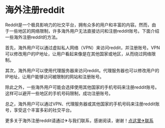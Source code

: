 # 海外注册reddit

Reddit是一个极具影响力的社交平台，拥有众多的用户和丰富的内容。然而，由于一些地区的网络限制，许多海外用户无法直接访问和注册reddit账号。下面介绍一些海外注册reddit的方法。

首先，海外用户可以通过虚拟私人网络（VPN）来访问reddit，并注册账号。VPN可以修改用户的IP地址，让用户看起来像是在其他国家或地区，从而绕过网络限制。

其次，海外用户可以使用代理服务器来访问reddit。代理服务器也可以修改用户的IP地址，让用户能够访问被限制的网站和注册账号。

除此之外，一些海外用户可能会选择使用其他国家的手机号码来注册reddit账号。这样可以避开一些地区的手机号码限制，成功注册账号。

总之，海外用户可以通过VPN、代理服务器或其他国家的手机号码来注册reddit账号，享受这个丰富多彩的社交平台。

更多关于海外注册reddit请通过✈与我们联系，感谢阅读，谢谢！[点这里✈联系](https://ads.k02.cc)